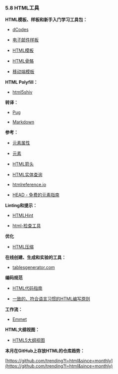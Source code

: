 <!-- 5.8 - HTML Tools -->
### 5.8 HTML工具

<!-- HTML Templates/Boilerplates/Starter Kits: -->
**HTML模板、样板和新手入门学习工具包：**

+ [dCodes](http://www.dcodes.net/2/docs/index.html)

<!-- Email-Boilerplate -->
+ [电子邮件样板](https://github.com/seanpowell/Email-Boilerplate)

<!-- HTML5 Boilerplate -->
+ [HTML模板](https://html5boilerplate.com/)

<!-- HTML5 Bones -->
+ [HTML骨骼](http://html5bones.com/)

<!-- Mobile boilerplate -->
+ [移动端模板](https://html5boilerplate.com/mobile/)

**HTML Polyfill：**

+ [html5shiv](https://github.com/aFarkas/html5shiv)

<!-- Transpiling: -->
**转译：**

+ [Pug](https://pugjs.org/api/getting-started.html)

+ [Markdown](http://daringfireball.net/projects/markdown/)

<!-- References: -->
**参考：**

<!-- Element attributes -->
+ [元素属性](https://html.spec.whatwg.org/multipage/indices.html#attributes-3)

<!-- Elements -->
+ [元素](https://html.spec.whatwg.org/multipage/indices.html#elements-3)

<!-- HTML Arrows -->
+ [HTML箭头](http://htmlarrows.com/)

<!-- HTML Entity Lookup -->
+ [HTML实体查询](http://entity-lookup.leftlogic.com/)

+ [htmlreference.io](http://htmlreference.io/)

+ [HEAD - 免费的元素指南](https://gethead.info/)

<!-- Linting/Hinting: -->
**Linting和提示：**

+ [HTMLHint](http://htmlhint.com/)

<!-- html-inspector -->
+ [html-检查工具](https://github.com/philipwalton/html-inspector)

<!-- Optimizer: -->
**优化**

<!-- HTML Minifier -->
+ [HTML压缩](http://kangax.github.io/html-minifier/)

<!-- Online Creation/Generation/Experimentation Tools: -->
**在线创建、生成和实验的工具：**

+ [tablesgenerator.com](http://www.tablesgenerator.com/)

<!-- Authoring Conventions: -->
**编码规范**

<!-- HTML Code Guide -->
+ [HTML代码指南](http://codeguide.co/#html)

<!-- Principles of Writing Consistent, Idiomatic HTML -->
+ [一致的、符合语言习惯的HTML编写原则](https://github.com/necolas/idiomatic-html)

<!-- Workflow: -->
**工作流：**

+ [Emmet](http://emmet.io/)

<!-- HTML Outliner: -->
**HTML大纲视图：**

+ [HTML5大纲视图](https://gsnedders.html5.org/outliner/)

<!-- Trending HTML Repositories on GitHub This Month: -->
**本月在GitHub上存放HTML的仓库趋势：**

[https://github.com/trending?l=html&since=monthly](https://github.com/trending?l=html&since=monthly)